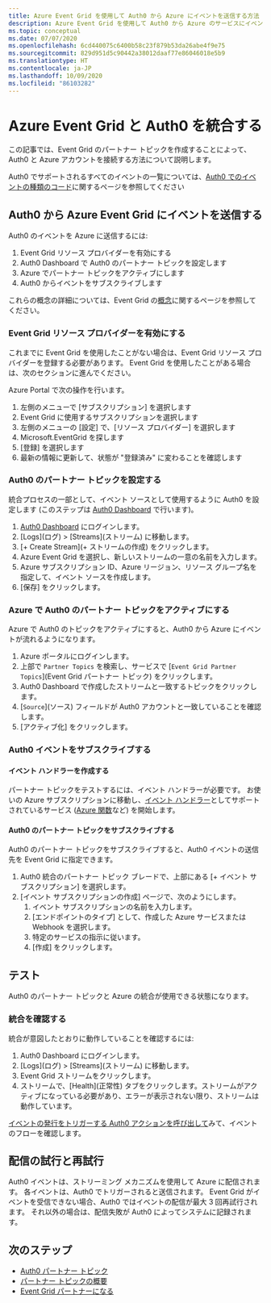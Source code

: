 ```yaml
---
title: Azure Event Grid を使用して Auth0 から Azure にイベントを送信する方法
description: Azure Event Grid を使用して Auth0 から Azure のサービスにイベントを送信する方法です。
ms.topic: conceptual
ms.date: 07/07/2020
ms.openlocfilehash: 6cd440075c6400b58c23f879b53da26abe4f9e75
ms.sourcegitcommit: 829d951d5c90442a38012daaf77e86046018e5b9
ms.translationtype: HT
ms.contentlocale: ja-JP
ms.lasthandoff: 10/09/2020
ms.locfileid: "86103282"
---
```

# <a name="integrate-azure-event-grid-with-auth0"></a>Azure Event Grid と Auth0 を統合する

この記事では、Event Grid のパートナー トピックを作成することによって、Auth0 と Azure アカウントを接続する方法について説明します。

Auth0 でサポートされるすべてのイベントの一覧については、[Auth0 でのイベントの種類のコード](https://auth0.com/docs/logs/references/log-event-type-codes)に関するページを参照してください

## <a name="send-events-from-auth0-to-azure-event-grid"></a>Auth0 から Azure Event Grid にイベントを送信する
Auth0 のイベントを Azure に送信するには:

1. Event Grid リソース プロバイダーを有効にする
1. Auth0 Dashboard で Auth0 のパートナー トピックを設定します
1. Azure でパートナー トピックをアクティブにします
1. Auth0 からイベントをサブスクライブします

これらの概念の詳細については、Event Grid の[概念](concepts.md)に関するページを参照してください。

### <a name="enable-event-grid-resource-provider"></a>Event Grid リソース プロバイダーを有効にする
これまでに Event Grid を使用したことがない場合は、Event Grid リソース プロバイダーを登録する必要があります。 Event Grid を使用したことがある場合は、次のセクションに進んでください。

Azure Portal で次の操作を行います。
1. 左側のメニューで [サブスクリプション] を選択します
1. Event Grid に使用するサブスクリプションを選択します
1. 左側のメニューの [設定] で、[リソース プロバイダー] を選択します
1. Microsoft.EventGrid を探します
1. [登録] を選択します
1. 最新の情報に更新して、状態が "登録済み" に変わることを確認します

### <a name="set-up-an-auth0-partner-topic"></a>Auth0 のパートナー トピックを設定する
統合プロセスの一部として、イベント ソースとして使用するように Auth0 を設定します (このステップは [Auth0 Dashboard](https://manage.auth0.com/) で行います)。

1. [Auth0 Dashboard](https://manage.auth0.com/) にログインします。
1. [Logs]\(ログ\) > [Streams]\(ストリーム\) に移動します。
1. [+ Create Stream]\(+ ストリームの作成\) をクリックします。
1. Azure Event Grid を選択し、新しいストリームの一意の名前を入力します。
1. Azure サブスクリプション ID、Azure リージョン、リソース グループ名を指定して、イベント ソースを作成します。 
1. [保存] をクリックします。

### <a name="activate-your-auth0-partner-topic-in-azure"></a>Azure で Auth0 のパートナー トピックをアクティブにする
Azure で Auth0 のトピックをアクティブにすると、Auth0 から Azure にイベントが流れるようになります。

1. Azure ポータルにログインします。
1. 上部で `Partner Topics` を検索し、サービスで [`Event Grid Partner Topics`]\(Event Grid パートナー トピック\) をクリックします。
1. Auth0 Dashboard で作成したストリームと一致するトピックをクリックします。
1. [`Source`]\(ソース\) フィールドが Auth0 アカウントと一致していることを確認します。
1. [アクティブ化] をクリックします。

### <a name="subscribe-to-auth0-events"></a>Auth0 イベントをサブスクライブする

#### <a name="create-an-event-handler"></a>イベント ハンドラーを作成する
パートナー トピックをテストするには、イベント ハンドラーが必要です。 お使いの Azure サブスクリプションに移動し、[イベント ハンドラー](event-handlers.md)としてサポートされているサービス ([Azure 関数](custom-event-to-function.md)など) を開始します。

#### <a name="subscribe-to-your-auth0-partner-topic"></a>Auth0 のパートナー トピックをサブスクライブする
Auth0 のパートナー トピックをサブスクライブすると、Auth0 イベントの送信先を Event Grid に指定できます。

1. Auth0 統合のパートナー トピック ブレードで、上部にある [+ イベント サブスクリプション] を選択します。
1. [イベント サブスクリプションの作成] ページで、次のようにします。
    1. イベント サブスクリプションの名前を入力します。
    1. [エンドポイントのタイプ] として、作成した Azure サービスまたは Webhook を選択します。
    1. 特定のサービスの指示に従います。
    1. [作成] をクリックします。

## <a name="testing"></a>テスト
Auth0 のパートナー トピックと Azure の統合が使用できる状態になります。

### <a name="verify-the-integration"></a>統合を確認する
統合が意図したとおりに動作していることを確認するには:

1. Auth0 Dashboard にログインします。
1. [Logs]\(ログ\) > [Streams]\(ストリーム\) に移動します。
1. Event Grid ストリームをクリックします。
1. ストリームで、[Health]\(正常性\) タブをクリックします。ストリームがアクティブになっている必要があり、エラーが表示されない限り、ストリームは動作しています。

[イベントの発行をトリガーする Auth0 アクションを呼び出して](https://auth0.com/docs/logs/references/log-event-type-codes)みて、イベントのフローを確認します。

## <a name="delivery-attempts-and-retries"></a>配信の試行と再試行
Auth0 イベントは、ストリーミング メカニズムを使用して Azure に配信されます。 各イベントは、Auth0 でトリガーされると送信されます。 Event Grid がイベントを受信できない場合、Auth0 ではイベントの配信が最大 3 回再試行されます。 それ以外の場合は、配信失敗が Auth0 によってシステムに記録されます。

## <a name="next-steps"></a>次のステップ

- [Auth0 パートナー トピック](auth0-overview.md)
- [パートナー トピックの概要](partner-topics-overview.md)
- [Event Grid パートナーになる](partner-onboarding-overview.md)